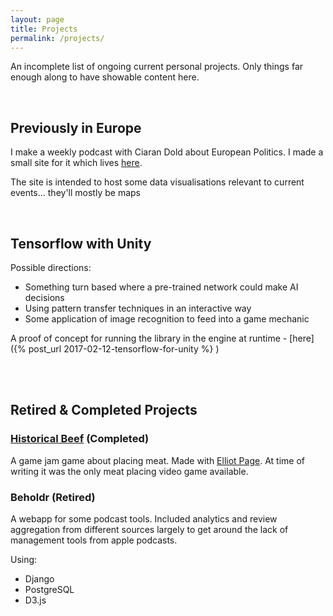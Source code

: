 ```yaml
---
layout: page
title: Projects
permalink: /projects/
---
```


An incomplete list of ongoing current personal projects. Only things far enough along to have showable content here.

<br/>


## Previously in Europe

I make a weekly podcast with Ciaran Dold about European Politics. I made a small site for it which lives [here](previouslyineurope.eu).

The site is intended to host some data visualisations relevant to current events... they'll mostly be maps

<br/>

## Tensorflow with Unity

Possible directions:
- Something turn based where a pre-trained network could make AI decisions
- Using pattern transfer techniques in an interactive way
- Some application of image recognition to feed into a game mechanic

A proof of concept for running the library in the engine at runtime - [here]({% post_url 2017-02-12-tensorflow-for-unity %} )

<br/>
<br/>


## Retired & Completed Projects

### [Historical Beef](https://elliotpage.itch.io/historical-beef) (Completed)
A game jam game about placing meat. Made with [Elliot Page](https://twitter.com/elliotpage). At time of writing it was the only meat placing video game available.

### Beholdr (Retired)
A webapp for some podcast tools. Included analytics and review aggregation from different sources largely to get around the lack of management tools from apple podcasts. 

Using:
- Django
- PostgreSQL
- D3.js
